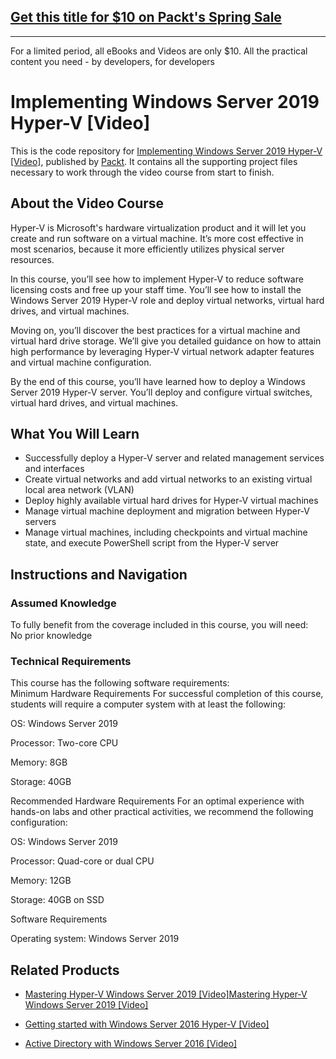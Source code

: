 ## [Get this title for $10 on Packt's Spring Sale](https://www.packt.com/V13157?utm_source=github&utm_medium=packt-github-repo&utm_campaign=spring_10_dollar_2022)
-----
For a limited period, all eBooks and Videos are only $10. All the practical content you need \- by developers, for developers

# Implementing Windows Server 2019 Hyper-V [Video]
This is the code repository for [Implementing Windows Server 2019 Hyper-V [Video]](https://www.packtpub.com/networking-and-servers/implementing-windows-server-2019-hyper-v-video?utm_source=github&utm_medium=repository&utm_campaign=9781789958942), published by [Packt](https://www.packtpub.com/?utm_source=github). It contains all the supporting project files necessary to work through the video course from start to finish.
## About the Video Course
Hyper-V is Microsoft's hardware virtualization product and it will let you create and run software on a virtual machine. It’s more cost effective in most scenarios, because it more efficiently utilizes physical server resources.

In this course, you’ll see how to implement Hyper-V to reduce software licensing costs and free up your staff time. You’ll see how to install the Windows Server 2019 Hyper-V role and deploy virtual networks, virtual hard drives, and virtual machines. 

Moving on, you’ll discover the best practices for a virtual machine and virtual hard drive storage. We’ll give you detailed guidance on how to attain high performance by leveraging Hyper-V virtual network adapter features and virtual machine configuration. 

By the end of this course, you’ll have learned how to deploy a Windows Server 2019 Hyper-V server. You’ll deploy and configure virtual switches, virtual hard drives, and virtual machines.


<H2>What You Will Learn</H2>
<DIV class=book-info-will-learn-text>
<UL>
<LI>Successfully deploy a Hyper-V server and related management services and interfaces 
<LI>Create virtual networks and add virtual networks to an existing virtual local area network (VLAN) 
<LI>Deploy highly available virtual hard drives for Hyper-V virtual machines 
<LI>Manage virtual machine deployment and migration between Hyper-V servers 
<LI>Manage virtual machines, including checkpoints and virtual machine state, and execute PowerShell script from the Hyper-V server </LI></UL></DIV>

## Instructions and Navigation
### Assumed Knowledge
To fully benefit from the coverage included in this course, you will need:<br/>
No prior knowledge
### Technical Requirements
This course has the following software requirements:<br/>
Minimum Hardware Requirements
For successful completion of this course, students will require a computer system with at least the following:

OS: Windows Server 2019

Processor: Two-core CPU

Memory: 8GB

Storage: 40GB

Recommended Hardware Requirements
For an optimal experience with hands-on labs and other practical activities, we recommend the following configuration:

OS: Windows Server 2019

Processor: Quad-core or dual CPU

Memory: 12GB

Storage: 40GB on SSD

Software Requirements

Operating system: Windows Server 2019

## Related Products
* [Mastering Hyper-V Windows Server 2019 [Video]Mastering Hyper-V Windows Server 2019 [Video]](https://www.packtpub.com/virtualization-and-cloud/mastering-hyper-v-windows-server-2019-video?utm_source=github&utm_medium=repository&utm_campaign=9781788292627)

* [Getting started with Windows Server 2016 Hyper-V [Video]](https://www.packtpub.com/virtualization-and-cloud/getting-started-windows-server-2016-hyper-v-video?utm_source=github&utm_medium=repository&utm_campaign=9781786462695)

* [Active Directory with Windows Server 2016 [Video]](https://www.packtpub.com/application-development/active-directory-windows-server-2016-video?utm_source=github&utm_medium=repository&utm_campaign=9781838647087)

